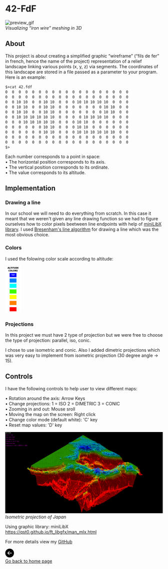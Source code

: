 # 42-FdF

![preview_gif](/images/preview_fdf.gif)  
*Visualizing “iron wire” meshing in 3D*  

## About  

This project is about creating a simplified graphic “wireframe” (“fils de fer” in french,
hence the name of the project) representation of a relief landscape linking various points
(x, y, z) via segments. The coordinates of this landscape are stored in a file passed as
a parameter to your program. Here is an example:  

```
$>cat 42.fdf
0  0  0  0  0  0  0  0  0  0  0  0  0  0  0  0  0  0  0
0  0  0  0  0  0  0  0  0  0  0  0  0  0  0  0  0  0  0
0  0 10 10  0  0 10 10  0  0  0 10 10 10 10 10  0  0  0
0  0 10 10  0  0 10 10  0  0  0  0  0  0  0 10 10  0  0
0  0 10 10  0  0 10 10  0  0  0  0  0  0  0 10 10  0  0
0  0 10 10 10 10 10 10  0  0  0  0 10 10 10 10  0  0  0
0  0  0 10 10 10 10 10  0  0  0 10 10  0  0  0  0  0  0
0  0  0  0  0  0 10 10  0  0  0 10 10  0  0  0  0  0  0
0  0  0  0  0  0 10 10  0  0  0 10 10 10 10 10 10  0  0
0  0  0  0  0  0  0  0  0  0  0  0  0  0  0  0  0  0  0
0  0  0  0  0  0  0  0  0  0  0  0  0  0  0  0  0  0  0
$>
```  

Each number corresponds to a point in space:  
• The horizontal position corresponds to its axis.  
• The vertical position corresponds to its ordinate.  
• The value corresponds to its altitude.  

## Implementation  

### Drawing a line  

In our school we will need to do everything from scratch. In this case it meant that we weren't given any line drawing function so we had to figure ourselves how to color pixels beetween line endpoints with help of [miniLibX library](https://qst0.github.io/ft_libgfx/man_mlx.html
). I used [Bresenham's line algorithm](https://en.wikipedia.org/wiki/Bresenham%27s_line_algorithm) for drawing a line which was the most obvious choice.

### Colors  

I used the folowing color scale according to altitude:  

![color_scale](/images/COLORS.png)

### Projections  

In this project we must have 2 type of projection but we were free to choose the type of projection:
parallel, iso, conic.  

I chose to use isometric and conic. Also I added dimetric projections which was very easy to implement from isometric projection (30 degree angle -> 15).  

## Controls  

I have the following controls to help user to view different maps:  

• Rotation around the axis: Arrow Keys  
• Change projections: 1 = ISO 2 = DIMETRIC 3 = CONIC  
• Zooming in and out: Mouse sroll  
• Moving the map on the screen: Right click  
• Change color mode (default white): 'C' key  
• Reset map values: 'D' key  

![preview_japan](/images/japan_iso.png)  
*Isometric projection of Japan*  

Using graphic library: miniLibX  
https://qst0.github.io/ft_libgfx/man_mlx.html

For more details view my 
<a href="https://github.com/kurval/42-fdf?raw=true" target="_blank">GitHub</a>

<p>
<a href="https://kurval.github.io/" title="frontpage" class="text-decoration-none">
<svg width="2em" height="2em" viewBox="0 0 16 16" class="bi bi-arrow-left-circle-fill" fill="black" xmlns="http://www.w3.org/2000/svg">
  <path fill-rule="evenodd" d="M16 8A8 8 0 1 1 0 8a8 8 0 0 1 16 0zm-4.5.5a.5.5 0 0 0 0-1H5.707l2.147-2.146a.5.5 0 1 0-.708-.708l-3 3a.5.5 0 0 0 0 .708l3 3a.5.5 0 0 0 .708-.708L5.707 8.5H11.5z"/>
</svg>
<br>Go back to home page
</a>
</p>
